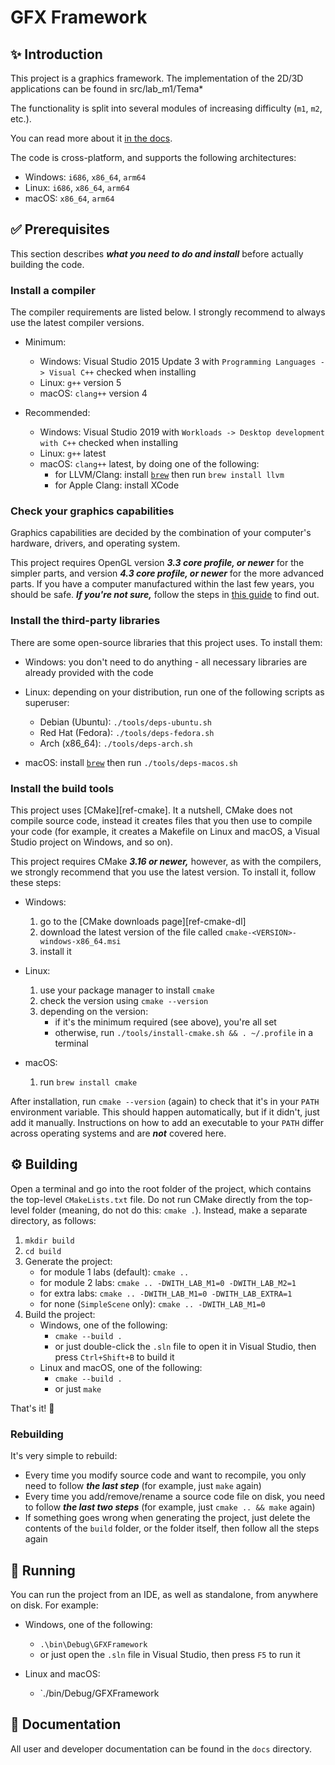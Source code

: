 # GFX Framework

## :sparkles: Introduction

This project is a graphics framework. The implementation of the 2D/3D applications can be found in src/lab_m1/Tema*

The functionality is split into several modules of increasing difficulty (`m1`, `m2`, etc.).

You can read more about it [in the docs](docs/home.md).


The code is cross-platform, and supports the following architectures:

-   Windows: `i686`, `x86_64`, `arm64`
-   Linux: `i686`, `x86_64`, `arm64`
-   macOS: `x86_64`, `arm64`


## :white_check_mark: Prerequisites

This section describes ***what you need to do and install*** before actually building the code.


### Install a compiler

The compiler requirements are listed below. I strongly recommend to always use the latest compiler versions.

-   Minimum:
    -   Windows: Visual Studio 2015 Update 3 with `Programming Languages -> Visual C++` checked when installing
    -   Linux: `g++` version 5
    -   macOS: `clang++` version 4

-   Recommended:
    -   Windows: Visual Studio 2019 with `Workloads -> Desktop development with C++` checked when installing
    -   Linux: `g++` latest
    -   macOS: `clang++` latest, by doing one of the following:
        -   for LLVM/Clang: install [`brew`](https://brew.sh/) then run `brew install llvm`
        -   for Apple Clang: install XCode


### Check your graphics capabilities

Graphics capabilities are decided by the combination of your computer's hardware, drivers, and operating system.

This project requires OpenGL version ***3.3 core profile, or newer*** for the simpler parts, and version ***4.3 core profile, or newer***  for the more advanced parts. If you have a computer manufactured within the last few years, you should be safe. ***If you're not sure,*** follow the steps in [this guide](docs/user/checking_capabilities.md) to find out.


### Install the third-party libraries

There are some open-source libraries that this project uses. To install them:

-   Windows: you don't need to do anything - all necessary libraries are already provided with the code

-   Linux: depending on your distribution, run one of the following scripts as superuser:
    -   Debian (Ubuntu): `./tools/deps-ubuntu.sh`
    -   Red Hat (Fedora): `./tools/deps-fedora.sh`
    -   Arch (x86_64): `./tools/deps-arch.sh`

-   macOS: install [`brew`](https://brew.sh/) then run `./tools/deps-macos.sh`


### Install the build tools

This project uses [CMake][ref-cmake]. It a nutshell, CMake does not compile source code, instead it creates files that you then use to compile your code (for example, it creates a Makefile on Linux and macOS, a Visual Studio project on Windows, and so on).

This project requires CMake ***3.16 or newer,*** however, as with the compilers, we strongly recommend that you use the latest version. To install it, follow these steps:

-   Windows:
    1.  go to the [CMake downloads page][ref-cmake-dl]
    2.  download the latest version of the file called `cmake-<VERSION>-windows-x86_64.msi`
    3.  install it

-   Linux:
    1.  use your package manager to install `cmake`
    2.  check the version using `cmake --version`
    3.  depending on the version:
        -   if it's the minimum required (see above), you're all set
        -   otherwise, run `./tools/install-cmake.sh && . ~/.profile` in a terminal

-   macOS:
    1.  run `brew install cmake`

After installation, run `cmake --version` (again) to check that it's in your `PATH` environment variable. This should happen automatically, but if it didn't, just add it manually. Instructions on how to add an executable to your `PATH` differ across operating systems and are ***not*** covered here.


## :gear: Building

Open a terminal and go into the root folder of the project, which contains the top-level `CMakeLists.txt` file.
Do not run CMake directly from the top-level folder (meaning, do not do this: `cmake .`). Instead, make a separate directory, as follows:

1.  `mkdir build`
2.  `cd build`
3.  Generate the project:
    -   for module 1 labs (default): `cmake ..`
    -   for module 2 labs: `cmake .. -DWITH_LAB_M1=0 -DWITH_LAB_M2=1`
    -   for extra labs: `cmake .. -DWITH_LAB_M1=0 -DWITH_LAB_EXTRA=1`
    -   for none (`SimpleScene` only): `cmake .. -DWITH_LAB_M1=0`
4.  Build the project:
    -   Windows, one of the following:
        -   `cmake --build .`
        -   or just double-click the `.sln` file to open it in Visual Studio, then press `Ctrl+Shift+B` to build it
    -   Linux and macOS, one of the following:
        -   `cmake --build .`
        -   or just `make`

That's it! :tada:


### Rebuilding

It's very simple to rebuild:

-   Every time you modify source code and want to recompile, you only need to follow ***the last step*** (for example, just `make` again)
-   Every time you add/remove/rename a source code file on disk, you need to follow ***the last two steps*** (for example, just `cmake .. && make` again)
-   If something goes wrong when generating the project, just delete the contents of the `build` folder, or the folder itself, then follow all the steps again


## :rocket: Running

You can run the project from an IDE, as well as standalone, from anywhere on disk. For example:

-   Windows, one of the following:
    -   `.\bin\Debug\GFXFramework`
    -   or just open the `.sln` file in Visual Studio, then press `F5` to run it

-   Linux and macOS:
    -   `./bin/Debug/GFXFramework


## :book: Documentation

All user and developer documentation can be found in the `docs` directory.
